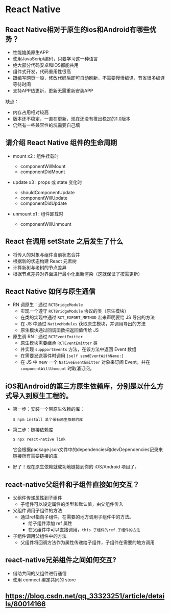 # React Native


## React Native相对于原生的ios和Android有哪些优势？

- 性能媲美原生APP
- 使用JavaScript编码，只要学习这一种语言
- 绝大部分代码安卓和IOS都能共用
- 组件式开发，代码重用性很高
- 跟编写网页一般，修改代码后即可自动刷新，不需要慢慢编译，节省很多编译等待时间
- 支持APP热更新，更新无需重新安装APP

缺点：

- 内存占用相对较高
- 版本还不稳定，一直在更新，现在还没有推出稳定的1.0版本
- 仍然有一些兼容性的坑需要自己填

## 请介绍 React Native 组件的生命周期

- mount x2 : 组件挂载时
	- componentWillMount
	- componentDidMount

- update x3 : props 或 state 变化时
	- shouldComponentUpdate
	- componentWillUpdate
	- componentDidUpdate

- unmount x1 : 组件卸载时
	- componentWillUnmount 

## React 在调用 setState 之后发生了什么

- 将传入的对象与组件当前状态合并
- 根据新的状态构建 React 元素树
- 计算新树与老树的节点差异
- 根据节点差异对界面进行最小化重新渲染（这就保证了按需更新）

## React Native 如何与原生通信

- RN 调原生：通过 `RCTBridgeModule`
	- 实现一个遵守 `RCTBridgeModule` 协议的类（原生模块）
	- 在类的实现中通过 `RCT_EXPORT_METHOD` 宏来声明要给 JS 导出的方法
	- 在 JS 中通过 `NativeModules` 获取原生模块，并调用导出的方法
	- 原生模块通过回调函数把返回值传给 JS
- 原生调 RN：通过 `RCTEventEmitter`
	- 原生模块需要继承 `RCTEventEmitter` 类
	- 并实现 `suppportEvents` 方法，在该方法中返回 Event 数组
	- 在需要发送事件时调用 `[self sendEventWithName:] ` 
	- 在 JS 中 new 一个 `NativeEventEmitter` 对象来订阅 Event，并在 `componentWillUnmount` 时取消订阅。

## iOS和Android的第三方原生依赖库，分别是以什么方式导入到原生工程的。
- 第一步：安装一个带原生依赖的库：

	```
	$ npm install 某个带有原生依赖的库
	```
- 第二步：链接依赖库

	```
	$ npx react-native link
	```
	
	它会根据package.json文件中的dependencies和devDependencies记录来链接所有需要链接的库
- 好了！现在原生依赖就成功地链接到你的 iOS/Android 项目了。

## react-native父组件和子组件直接如何交互？

- 父组件传递属性到子组件
	- 子组件可以设定属性的类型和默认值，由父组件传入 
- 父组件调用子组件的方法
	- 通过ref指向子组件，在需要的地方调用子组件中的方法。 
		- 给子组件添加 ref 属性
		- 在父组件中可以直接调用，`this.子组件的ref.子组件的方法`
- 子组件调用父组件中的方法
	- 父组件将回调方法作为属性传递给子组件，子组件在需要的地方调用 

## react-native兄弟组件之间如何交互?
- 借助共同的父组件进行通信
- 使用 connect 绑定共同的 store

## https://blog.csdn.net/qq_33323251/article/details/80014166
